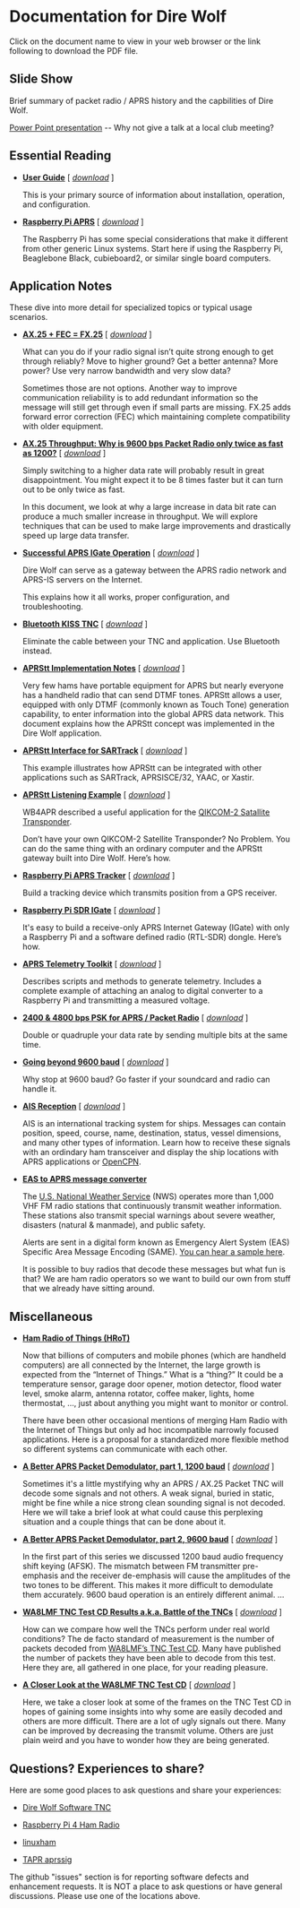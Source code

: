 # Documentation for Dire Wolf #

Click on the document name to view in your web browser or the link following to download the PDF file.


## Slide Show ##

Brief summary of packet radio / APRS history and the capbilities of Dire Wolf.

[Power Point presentation](https://github.com/wb2osz/direwolf-presentation)  -- Why not give a talk at a local club meeting?

## Essential Reading ##
 
- [**User Guide**](User-Guide.pdf)  [ [*download*](../../../raw/dev/doc/User-Guide.pdf) ]

	This is your primary source of information about installation, operation, and configuration.

- [**Raspberry Pi APRS**](Raspberry-Pi-APRS.pdf)   [ [*download*](../../../raw/dev/doc/Raspberry-Pi-APRS.pdf) ]

	The Raspberry Pi has some special considerations that
	make it different from other generic Linux systems.
	Start here if using the Raspberry Pi, Beaglebone Black, cubieboard2, or similar single board computers.

	
## Application Notes ##

These dive into more detail for specialized topics or typical usage scenarios.



- [**AX.25 + FEC = FX.25**](AX25_plus_FEC_equals_FX25.pdf)  [ [*download*](../../../raw/dev/doc/AX25_plus_FEC_equals_FX25.pdf) ]

	What can you do if your radio signal isn’t quite strong enough to get through reliably?  Move to higher ground?  Get a better antenna?  More power?  Use very narrow bandwidth and very slow data?

    Sometimes those are not options.  Another way to improve communication reliability is to add redundant information so the message will still get through even if small parts are missing.  FX.25 adds forward error correction (FEC) which maintaining complete compatibility with older equipment.


- [**AX.25 Throughput: Why is 9600 bps Packet Radio only twice as fast as 1200?**](Why-is-9600-only-twice-as-fast-as-1200.pdf)  [ [*download*](../../../raw/dev/doc/Why-is-9600-only-twice-as-fast-as-1200.pdf) ]

	Simply switching to a higher data rate will probably result in great disappointment.  You might expect it to be 8 times faster but it can turn out to be only twice as fast.

    In this document, we look at why a large increase in data bit rate can produce a much smaller increase in throughput.  We will explore techniques that can be used to make large improvements and drastically speed up large data transfer.




- [**Successful APRS IGate Operation**](Successful-APRS-IGate-Operation.pdf)  [ [*download*](../../../raw/dev/doc/Successful-APRS-IGate-Operation.pdf) ]

	Dire Wolf can serve as a gateway between the APRS radio network and APRS-IS servers on the Internet.

    This explains how it all works, proper configuration, and troubleshooting.

- [**Bluetooth KISS TNC**](Bluetooth-KISS-TNC.pdf)  [ [*download*](../../../raw/dev/doc/Bluetooth-KISS-TNC.pdf) ]

	Eliminate the cable between your TNC and application.  Use Bluetooth instead.  

- [**APRStt Implementation Notes**](APRStt-Implementation-Notes.pdf)  [ [*download*](../../../raw/dev/doc/APRStt-Implementation-Notes.pdf) ]

	Very few hams have portable equipment for APRS but nearly everyone has a handheld radio that can send DTMF tones.  APRStt allows a user, equipped with only DTMF (commonly known as Touch Tone) generation capability, to enter information into the global APRS data network.
	This document explains how the APRStt concept was implemented in the Dire Wolf application.  
- [**APRStt Interface for SARTrack**](APRStt-interface-for-SARTrack.pdf) [ [*download*](../../../raw/dev/doc/APRStt-interface-for-SARTrack.pdf) ]

	This example illustrates how APRStt can be integrated with other applications such as SARTrack, APRSISCE/32, YAAC, or Xastir.  

- [**APRStt Listening Example**](APRStt-Listening-Example.pdf)  [ [*download*](../../../raw/dev/doc/APRStt-Listening-Example.pdf) ]


	WB4APR described a useful application for the [QIKCOM-2 Satallite Transponder](http://www.tapr.org/pipermail/aprssig/2015-November/045035.html). 

    Don’t have your own QIKCOM-2 Satellite Transponder?  No Problem.  You can do the same thing with an ordinary computer and the APRStt gateway built into Dire Wolf.   Here’s how.

- [**Raspberry Pi APRS Tracker**](Raspberry-Pi-APRS-Tracker.pdf)   [ [*download*](../../../raw/dev/doc/Raspberry-Pi-APRS-Tracker.pdf) ]

	Build a tracking device which transmits position from a GPS receiver.

- [**Raspberry Pi SDR IGate**](Raspberry-Pi-SDR-IGate.pdf)   [ [*download*](../../../raw/dev/doc/Raspberry-Pi-SDR-IGate.pdf) ]

	It's easy to build a receive-only APRS Internet Gateway (IGate) with only a Raspberry Pi and a software defined radio (RTL-SDR) dongle.  Here’s how.

- [**APRS Telemetry Toolkit**](APRS-Telemetry-Toolkit.pdf)   [ [*download*](../../../raw/dev/doc/APRS-Telemetry-Toolkit.pdf) ]

	Describes scripts and methods to generate telemetry.
	Includes a complete example of attaching an analog to 
	digital converter to a Raspberry Pi and transmitting 
	a measured voltage.



- [**2400 & 4800 bps PSK for APRS / Packet Radio**](2400-4800-PSK-for-APRS-Packet-Radio.pdf)  [ [*download*](../../../raw/dev/doc/2400-4800-PSK-for-APRS-Packet-Radio.pdf) ]


	Double or quadruple your data rate by sending  multiple bits at the same time.

- [**Going beyond 9600 baud**](Going-beyond-9600-baud.pdf) [ [*download*](../../../raw/dev/doc/Going-beyond-9600-baud.pdf) ]


	Why stop at 9600 baud?  Go faster if your soundcard and radio can handle it.

- [**AIS Reception**](AIS-Reception.pdf) [ [*download*](../../../raw/dev/doc/AIS-Reception.pdf) ]


	AIS is an international tracking system for ships.  Messages can contain position, speed, course, name, destination, status, vessel dimensions, and many other types of information.  Learn how to receive these signals with an ordindary ham transceiver and display the ship locations with APRS applications or [OpenCPN](https://opencpn.org).

- **[EAS to APRS message converter](https://github.com/wb2osz/eas2aprs)**


	The [U.S. National Weather Service](https://www.weather.gov/nwr/) (NWS) operates more than 1,000 VHF FM radio stations that continuously transmit weather information.  These stations also transmit special warnings about severe weather, disasters (natural & manmade), and public safety.

    Alerts are sent in a digital form known as Emergency Alert System (EAS) Specific Area Message Encoding (SAME). [You can hear a sample here](https://en.wikipedia.org/wiki/Specific_Area_Message_Encoding).

    It is possible to buy radios that decode these messages but what fun is that? We are ham radio operators so we want to build our own from stuff that we already have sitting around.


## Miscellaneous ##

- **[Ham Radio of Things (HRoT)](https://github.com/wb2osz/hrot)**


	Now that billions of computers and mobile phones (which are handheld computers) are all connected by the Internet, the large growth is expected from the “Internet of Things.” What is a “thing?” It could be a temperature sensor, garage door opener, motion detector, flood water level, smoke alarm, antenna rotator, coffee maker, lights, home thermostat, …, just about anything you might want to monitor or control.

    There have been other occasional mentions of merging Ham Radio with the Internet of Things but only ad hoc incompatible narrowly focused applications. Here is a proposal for a standardized more flexible method so different systems can communicate with each other.

- [**A Better APRS Packet Demodulator, part 1, 1200 baud**](A-Better-APRS-Packet-Demodulator-Part-1-1200-baud.pdf) [ [*download*](../../../raw/dev/doc/A-Better-APRS-Packet-Demodulator-Part-1-1200-baud.pdf) ]

	Sometimes it's a little mystifying why an
APRS / AX.25 Packet TNC will decode some signals
and not others.  A weak signal,  buried in static,
might be fine while a nice strong clean sounding
signal is not decoded.  Here we will take a brief
look at what could cause this perplexing situation
and a couple things that can be done about it.	



- [**A Better APRS Packet Demodulator, part 2, 9600 baud**](A-Better-APRS-Packet-Demodulator-Part-2-9600-baud.pdf) [ [*download*](../../../raw/dev/doc/A-Better-APRS-Packet-Demodulator-Part-2-9600-baud.pdf) ]

	In the first part of this series we discussed 1200 baud audio frequency shift keying (AFSK).  The mismatch 
	between FM 	transmitter pre-emphasis and the 
	receiver de-emphasis will 
	cause the amplitudes of the two tones to be different.
	This makes it more difficult to demodulate them accurately.
	9600 baud operation is an entirely different animal.  ...

- [**WA8LMF TNC Test CD Results a.k.a. Battle of the TNCs**](WA8LMF-TNC-Test-CD-Results.pdf)  [ [*download*](../../../raw/dev/doc/WA8LMF-TNC-Test-CD-Results.pdf) ]

	How can we compare how well the TNCs perform under real world conditions?
	The de facto standard of measurement is the number of packets decoded from [WA8LMF’s TNC Test CD](http://wa8lmf.net/TNCtest/index.htm).
	Many have published the number of packets they have been able to decode from this test. Here they are, all gathered in one place, for your reading pleasure.

- [**A Closer Look at the WA8LMF TNC Test CD**](A-Closer-Look-at-the-WA8LMF-TNC-Test-CD.pdf)  [ [*download*](../../../raw/dev/doc/A-Closer-Look-at-the-WA8LMF-TNC-Test-CD.pdf) ]

    Here, we take a closer look at some of the frames on the TNC Test CD in hopes of gaining some insights into why some are easily decoded and others are more difficult.
    There are a lot of ugly signals out there.   Many can be improved by decreasing the transmit volume.   Others are just plain weird and you have to wonder how they are being generated.

## Questions?  Experiences to share?  ##
 
Here are some good places to ask questions and share your experiences:

- [Dire Wolf Software TNC](https://groups.io/g/direwolf)

- [Raspberry Pi 4 Ham Radio](https://groups.io/g/RaspberryPi-4-HamRadio)

- [linuxham](https://groups.io/g/linuxham)

- [TAPR aprssig](http://www.tapr.org/pipermail/aprssig/)
 

The github "issues" section is for reporting software defects and enhancement requests.  It is NOT a place to ask questions or have general discussions.  Please use one of the locations above.
